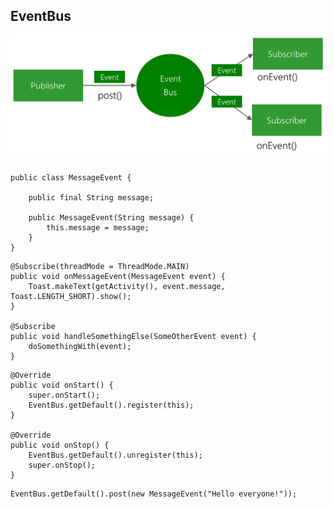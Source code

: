 ## EventBus

![image](https://github.com/wjbd/ScreenShot/raw/master/EventBusDemo/EventBus-Publish-Subscribe.png)  
```
```


```
public class MessageEvent {
 
    public final String message;
 
    public MessageEvent(String message) {
        this.message = message;
    }
}
```
```
@Subscribe(threadMode = ThreadMode.MAIN)
public void onMessageEvent(MessageEvent event) {
    Toast.makeText(getActivity(), event.message, Toast.LENGTH_SHORT).show();
}
 
@Subscribe
public void handleSomethingElse(SomeOtherEvent event) {
    doSomethingWith(event);
}
```
```
@Override
public void onStart() {
    super.onStart();
    EventBus.getDefault().register(this);
}
 
@Override
public void onStop() {
    EventBus.getDefault().unregister(this);
    super.onStop();
}
```
```
EventBus.getDefault().post(new MessageEvent("Hello everyone!"));
```

